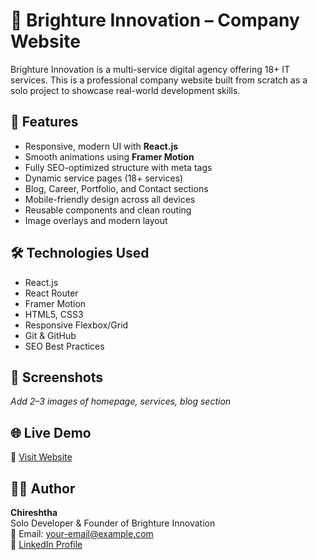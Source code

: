 # 🌟 Brighture Innovation – Company Website

Brighture Innovation is a multi-service digital agency offering 18+ IT services. This is a professional company website built from scratch as a solo project to showcase real-world development skills.

## 🚀 Features

- Responsive, modern UI with **React.js**
- Smooth animations using **Framer Motion**
- Fully SEO-optimized structure with meta tags
- Dynamic service pages (18+ services)
- Blog, Career, Portfolio, and Contact sections
- Mobile-friendly design across all devices
- Reusable components and clean routing
- Image overlays and modern layout

## 🛠️ Technologies Used

- React.js
- React Router
- Framer Motion
- HTML5, CSS3
- Responsive Flexbox/Grid
- Git & GitHub
- SEO Best Practices

## 📸 Screenshots

_Add 2–3 images of homepage, services, blog section_

## 🌐 Live Demo

🔗 [Visit Website](https://your-live-site-link.com)

## 👨‍💻 Author

**Chireshtha**  
Solo Developer & Founder of Brighture Innovation  
📧 Email: your-email@example.com  
🔗 [LinkedIn Profile](https://linkedin.com/in/yourprofile)
